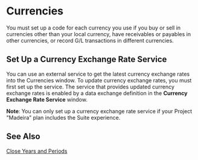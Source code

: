 <properties
                pageTitle="Currencies | Project “Madeira”"
                description="Working with multiple currencies" 
                services="project-madeira" 
                documentationCenter=""
                authors="edupont04"
/>
<tags
    ms.service="project-madeira"
    ms.topic="article"
    ms.devlang="na"
    ms.tgt_pltfrm="na"
    ms.workload="na"
    ms.date="05/12/2016"
    ms.author="europe\edupont" />
                
# Currencies
You must set up a code for each currency you use if you buy or sell in currencies other than your local currency, have receivables or payables in other currencies, or record G/L transactions in different currencies.  

## Set Up a Currency Exchange Rate Service
You can use an external service to get the latest currency exchange rates into the Currencies window. To update currency exchange rates, you must first set up the service. 
The service that provides updated currency exchange rates is enabled by a data exchange definition in the **Currency Exchange Rate Service** window.  

**Note**: You can only set up a currency exchange rate service if your Project "Madeira" plan includes the Suite experience.  


## See Also
[Close Years and Periods](year-close-years-periods.md)
